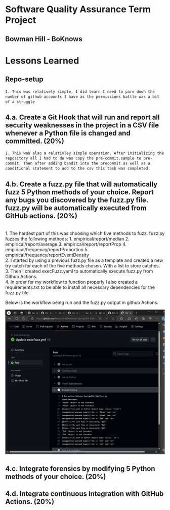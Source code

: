 # Software Quality Assurance Term Project
## Bowman Hill - BoKnows

# Lessons Learned

## Repo-setup
    1. This was relatively simple, I did learn I need to pare down the number of github accounts I have as the permissions battle was a bit of a struggle

## 4.a. Create a Git Hook that will run and report all security weaknesses in the project in a CSV file whenever a Python file is changed and committed. (20%)
    1. This was also a relativley simple operation. After initializing the repository all I had to do was copy the pre-commit.sample to pre-commit. Then after adding bandit into the precommit as well as a conditional statement to add to the csv this task was completed.

## 4.b. Create a fuzz.py file that will automatically fuzz 5 Python methods of your choice. Report any bugs you discovered by the fuzz.py file. fuzz.py will be automatically executed from GitHub actions. (20%)
<br>
    1. The hardest part of this was choosing which five methods to fuzz. 
    fuzz.py fuzzes the following methods: 
        1. empirical/report/median
        2. empirical/report/average
        3. empirical/report/reportProp
        4. empirical/frequency/reportProportion
        5. empirical/frequency/reportEventDensity
<br>
    2. I started by using a previous fuzz.py file as a template and created a new try catch for each of the five methods chosen. With a list to store catches.
<br>
    3. Then I created execFuzz.yaml to automatically execute fuzz.py from Github Actions. 
<br>
    4. In order for my workflow to function properly I also created a requirements.txt to be able to install all necessary dependencies for the fuzz.py file.

Below is the workflow being run and the fuzz.py output in github Actions.

![alt text](https://github.com/BowmanHill/BoKnows-Spring2024-SQA/blob/main/ProjectImages/execFuzzWorkflowOutput.png)


## 4.c. Integrate forensics by modifying 5 Python methods of your choice. (20%)

## 4.d. Integrate continuous integration with GitHub Actions. (20%)
